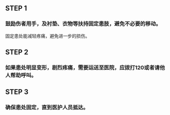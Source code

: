 ## STEP 1
### 鼓励伤者用手，及衬垫、衣物等扶持固定患肢，避免不必要的移动。
固定患处能减轻疼痛，避免进一步的损伤。

## STEP 2
### 如果患处明显变形，剧烈疼痛，需要运送至医院，应拨打120或者请他人帮助呼叫。

## STEP 3
### 确保患处固定，直到医护人员抵达。